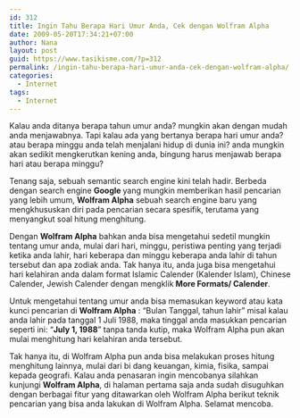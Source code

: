 ```yaml
---
id: 312
title: Ingin Tahu Berapa Hari Umur Anda, Cek dengan Wolfram Alpha
date: 2009-05-20T17:34:21+07:00
author: Nana
layout: post
guid: https://www.tasikisme.com/?p=312
permalink: /ingin-tahu-berapa-hari-umur-anda-cek-dengan-wolfram-alpha/
categories:
  - Internet
tags:
  - Internet
---
```

<div>
  <p>
    Kalau anda ditanya berapa tahun umur anda? mungkin akan dengan mudah anda menjawabnya. Tapi kalau ada yang bertanya berapa hari umur anda? atau berapa minggu anda telah menjalani hidup di dunia ini? anda mungkin akan sedikit mengkerutkan kening anda, bingung harus menjawab berapa hari atau berapa minggu?
  </p>
</div>

<div>
  <p>
    Tenang saja, sebuah semantic search engine kini telah hadir. Berbeda dengan search engine <strong>Google </strong>yang mungkin memberikan hasil pencarian yang lebih umum, <strong>Wolfram Alpha</strong> sebuah search engine baru yang mengkhususkan diri pada pencarian secara spesifik, terutama yang menyangkut soal hitung menghitung.
  </p>
</div>

<div>
  <p>
    Dengan <strong> Wolfram Alpha</strong> bahkan anda bisa mengetahui sedetil mungkin tentang umur anda, mulai dari hari, minggu, peristiwa penting yang terjadi ketika anda lahir, hari keberapa dan minggu keberapa anda lahir di tahun tersebut dan apa zodiak anda. Tak hanya itu, anda juga bisa mengetahui hari kelahiran anda dalam format Islamic Calender (Kalender Islam), Chinese Calender, Jewish Calender dengan mengklik<strong> More Formats/ Calender</strong>.
  </p>
  
  <p>
    Untuk mengetahui tentang umur anda bisa memasukan keyword atau kata kunci pencarian di <strong>Wolfram Alpha</strong> : “Bulan Tanggal, tahun lahir” misal kalau anda lahir pada tanggal 1 Juli 1988, maka tinggal anda masukkan pencarian seperti ini: “<strong>July 1, 1988</strong>” tanpa tanda kutip, maka Wolfram Alpha pun akan mulai menghitung hari kelahiran anda tersebut.
  </p>
</div>

<div>
  Tak hanya itu, di Wolfram Alpha pun anda bisa melakukan proses hitung menghitung lainnya, mulai dari bi dang keuangan, kimia, fisika, sampai kepada geografi. Kalau anda penasaran ingin mencobanya silahkan kunjungi <strong>Wolfram Alpha</strong>, di halaman pertama saja anda sudah disuguhkan dengan berbagai fitur yang ditawarkan oleh Wolfram Alpha berikut teknik pencarian yang bisa anda lakukan di Wolfram Alpha. Selamat mencoba.
</div>